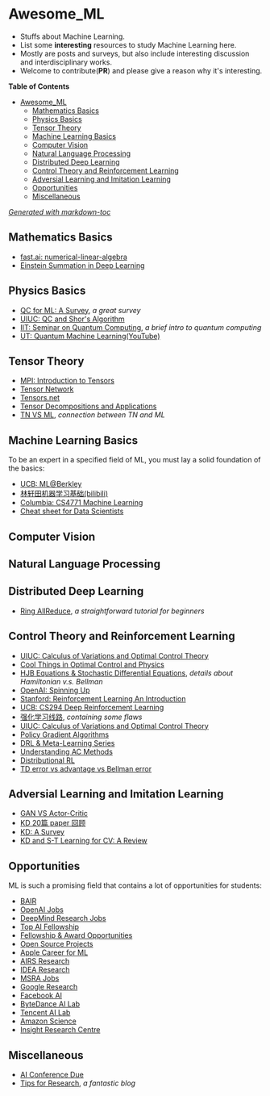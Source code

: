 # Awesome_ML

- Stuffs about Machine Learning.
- List some **interesting** resources to study Machine Learning here.
- Mostly are posts and surveys, but also include interesting discussion and interdisciplinary works.
- Welcome to contribute(**PR**) and please give a reason why it's interesting.

**Table of Contents**

- [Awesome_ML](#awesome-ml)
  * [Mathematics Basics](#mathematics-basics)
  * [Physics Basics](#physics-basics)
  * [Tensor Theory](#tensor-theory)
  * [Machine Learning Basics](#machine-learning-basics)
  * [Computer Vision](#computer-vision)
  * [Natural Language Processing](#natural-language-processing)
  * [Distributed Deep Learning](#distributed-deep-learning)
  * [Control Theory and Reinforcement Learning](#control-theory-and-reinforcement-learning)
  * [Adversial Learning and Imitation Learning](#adversial-learning-and-imitation-learning)
  * [Opportunities](#opportunities)
  * [Miscellaneous](#miscellaneous)

<tiny><i><a href='http://ecotrust-canada.github.io/markdown-toc/'>Generated with markdown-toc</a></i></tiny>

## Mathematics Basics

- [fast.ai: numerical-linear-algebra](https://github.com/fastai/numerical-linear-algebra)
- [Einstein Summation in Deep Learning](https://rockt.github.io/2018/04/30/einsum)

## Physics Basics

- [QC for ML: A Survey](https://arxiv.org/pdf/2006.12025.pdf), _a great survey_
- [UIUC: QC and Shor's Algorithm](https://quantum-algorithms.herokuapp.com/299/paper/paper.html)
- [IIT: Seminar on Quantum Computing](https://cse.iitkgp.ac.in/~goutam/quantumComputing/index.html), _a brief intro to quantum computing_
- [UT: Quantum Machine Learning(YouTube)](https://www.youtube.com/playlist?list=PLmRxgFnCIhaMgvot-Xuym_hn69lmzIokg)

## Tensor Theory

- [MPI: Introduction to Tensors](https://www.mpi-inf.mpg.de/fileadmin/inf/d5/teaching/ws15_16_adamant/tensor_intro.pdf)
- [Tensor Network](https://tensornetwork.org/)
- [Tensors.net](https://www.tensors.net/)
- [Tensor Decompositions and Applications](https://www.cs.cmu.edu/~christos/courses/826-resources/PAPERS+BOOK/Kolda-Bader-SAND2007-6702.pdf)
- [TN VS ML](http://txiang.iphy.ac.cn/mlreview.pdf), _connection between TN and ML_

## Machine Learning Basics

To be an expert in a specified field of ML, you must lay a solid foundation of the basics:

- [UCB: ML@Berkley](https://ml.berkeley.edu/blog/)
- [林轩田机器学习基础(bilibili)](https://www.bilibili.com/video/BV1Cx411i7op?from=search&seid=15028071265755754643)
- [Columbia: CS4771 Machine Learning](http://www.cs.columbia.edu/~verma/classes/ml/index.html)
- [Cheat sheet for Data Scientists](./cheat_sheet_for_Data_Scientists.pdf)

## Computer Vision


## Natural Language Processing


## Distributed Deep Learning
- [Ring AllReduce](https://towardsdatascience.com/visual-intuition-on-ring-allreduce-for-distributed-deep-learning-d1f34b4911da), _a straightforward tutorial for beginners_

## Control Theory and Reinforcement Learning

- [UIUC: Calculus of Variations and Optimal Control Theory](http://liberzon.csl.illinois.edu/teaching/cvoc/cvoc.html)
- [Cool Things in Optimal Control and Physics](https://cgliu.github.io/posts/optimal-control/optimization-physics.html#org1237ec1)
- [HJB Equations & Stochastic Differential Equations](https://benjaminmoll.com/wp-content/uploads/2019/07/Lecture4_ECO521_web.pdf), _details about Hamiltonian v.s. Bellman_
- [OpenAI: Spinning Up](https://spinningup.openai.com/en/latest/index.html)
- [Stanford: Reinforcement Learning An Introduction](https://web.stanford.edu/class/psych209/Readings/SuttonBartoIPRLBook2ndEd.pdf)
- [UCB: CS294 Deep Reinforcement Learning](http://rail.eecs.berkeley.edu/deeprlcourse-fa17/)
- [强化学习线路](https://mp.weixin.qq.com/s/E2va_w2Lh_x3n_1XnOY0ZA), _containing some flaws_
- [UIUC: Calculus of Variations and Optimal Control Theory](http://liberzon.csl.illinois.edu/teaching/cvoc/node1.html)
- [Policy Gradient Algorithms](https://lilianweng.github.io/lil-log/2018/04/08/policy-gradient-algorithms.html#what-is-policy-gradient)
- [DRL & Meta-Learning Series](https://jonathan-hui.medium.com/rl-deep-reinforcement-learning-series-833319a95530)
- [Understanding AC Methods](https://towardsdatascience.com/understanding-actor-critic-methods-931b97b6df3f)
- [Distributional RL](https://mtomassoli.github.io/2017/12/08/distributional_rl/)
- [TD error vs advantage vs Bellman error](http://boris-belousov.net/2017/04/29/ergodic-MDP/)

## Adversial Learning and Imitation Learning

- [GAN VS Actor-Critic](https://arxiv.org/abs/1610.01945)
- [KD 20篇 paper 回顾](https://zhuanlan.zhihu.com/p/160206075)
- [KD: A Survey](https://arxiv.org/abs/2006.05525)
- [KD and S-T Learning for CV: A Review](https://arxiv.org/abs/2004.05937)

## Opportunities

ML is such a promising field that contains a lot of opportunities for students:

- [BAIR](https://bair.berkeley.edu/getting_involved.html)
- [OpenAI Jobs](https://openai.com/jobs/)
- [DeepMind Research Jobs](https://deepmind.com/careers/jobs?teams=Research)
- [Top AI Fellowship](https://towardsdatascience.com/top-ai-fellowship-programs-to-look-out-for-344af565824c)
- [Fellowship & Award Opportunities](http://ml.gatech.edu/content/fellowship-award-opportunities)
- [Open Source Projects](https://github.com/tapaswenipathak/Open-Source-Programs)
- [Apple Career for ML](https://www.apple.com/careers/us/machine-learning-and-ai.html)
- [AIRS Research](https://airs.cuhk.edu.cn/zh-hans/airs/rpositions)
- [IDEA Research](https://idea.edu.cn/)
- [MSRA Jobs](https://www.msra.cn/zh-cn/jobs)
- [Google Research](https://research.google/)
- [Facebook AI](https://ai.facebook.com/)
- [ByteDance AI Lab](https://ailab.bytedance.com/research)
- [Tencent AI Lab](https://ai.tencent.com/ailab/en/index)
- [Amazon Science](https://www.amazon.science/machine-learning)
- [Insight Research Centre](https://www.insight-centre.org/work-with-us/)

## Miscellaneous

- [AI Conference Due](https://aideadlin.es/?sub=ML,CV,NLP,RO,SP,DM)
- [Tips for Research](https://ruder.io/10-tips-for-research-and-a-phd/), _a fantastic blog_

